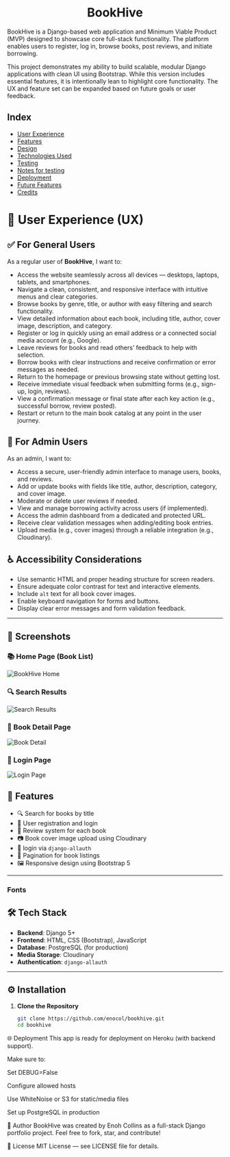 <h1 align='center'> BookHive </h1>

BookHive is a Django-based web application and Minimum Viable Product (MVP) designed to showcase core full-stack functionality. The platform enables users to register, log in, browse books, post reviews, and initiate borrowing.

This project demonstrates my ability to build scalable, modular Django applications with clean UI using Bootstrap. While this version includes essential features, it is intentionally lean to highlight core functionality. The UX and feature set can be expanded based on future goals or user feedback.

## Index

- [User Experience](#user-experience-ux)
- [Features](#features)
- [Design](#design)
- [Technologies Used](#technologies-used)
- [Testing](#testing)
- [Notes for testing](#Notes-for-testing)
- [Deployment](#deployment)
- [Future Features](#future-features)
- [Credits](#credits)

# 🧠 User Experience (UX)

## ✅ For General Users

As a regular user of **BookHive**, I want to:

- Access the website seamlessly across all devices — desktops, laptops, tablets, and smartphones.
- Navigate a clean, consistent, and responsive interface with intuitive menus and clear categories.
- Browse books by genre, title, or author with easy filtering and search functionality.
- View detailed information about each book, including title, author, cover image, description, and category.
- Register or log in quickly using an email address or a connected social media account (e.g., Google).
- Leave reviews for books and read others’ feedback to help with selection.
- Borrow books with clear instructions and receive confirmation or error messages as needed.
- Return to the homepage or previous browsing state without getting lost.
- Receive immediate visual feedback when submitting forms (e.g., sign-up, login, reviews).
- View a confirmation message or final state after each key action (e.g., successful borrow, review posted).
- Restart or return to the main book catalog at any point in the user journey.

## 🔧 For Admin Users

As an admin, I want to:

- Access a secure, user-friendly admin interface to manage users, books, and reviews.
- Add or update books with fields like title, author, description, category, and cover image.
- Moderate or delete user reviews if needed.
- View and manage borrowing activity across users (if implemented).
- Access the admin dashboard from a dedicated and protected URL.
- Receive clear validation messages when adding/editing book entries.
- Upload media (e.g., cover images) through a reliable integration (e.g., Cloudinary).

## ♿ Accessibility Considerations

- Use semantic HTML and proper heading structure for screen readers.
- Ensure adequate color contrast for text and interactive elements.
- Include `alt` text for all book cover images.
- Enable keyboard navigation for forms and buttons.
- Display clear error messages and form validation feedback.

---

## 📸 Screenshots

### 📚 Home Page (Book List)

![BookHive Home](screenshots/home.png)

### 🔍 Search Results

![Search Results](screenshots/search.png)

### 📘 Book Detail Page

![Book Detail](screenshots/book_detail.png)

### 🔐 Login Page

![Login Page](screenshots/login.png)

## 🚀 Features

- 🔍 Search for books by title
- 📝 User registration and login
- 💬 Review system for each book
- 📷 Book cover image upload using Cloudinary
- 🔐 login via `django-allauth`
- 📄 Pagination for book listings
- 🖼️ Responsive design using Bootstrap 5

---

### Fonts

## 🛠️ Tech Stack

- **Backend**: Django 5+
- **Frontend**: HTML, CSS (Bootstrap), JavaScript
- **Database**: PostgreSQL (for production)
- **Media Storage**: Cloudinary
- **Authentication**: `django-allauth`

---

## ⚙️ Installation

1. **Clone the Repository**
   ```bash
   git clone https://github.com/enocol/bookhive.git
   cd bookhive
   ```

🌐 Deployment
This app is ready for deployment on Heroku (with backend support).

Make sure to:

Set DEBUG=False

Configure allowed hosts

Use WhiteNoise or S3 for static/media files

Set up PostgreSQL in production

👤 Author
BookHive was created by Enoh Collins as a full-stack Django portfolio project.
Feel free to fork, star, and contribute!

📜 License
MIT License — see LICENSE file for details.
